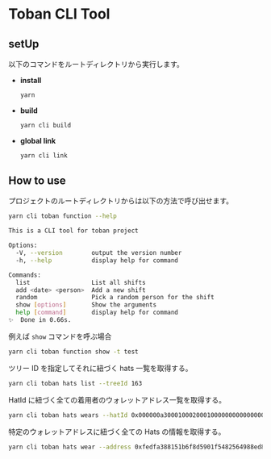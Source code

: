 # Toban CLI Tool

## setUp

以下のコマンドをルートディレクトリから実行します。

- **install**

  ```bash
  yarn
  ```

- **build**

  ```bash
  yarn cli build
  ```

- **global link**

  ```bash
  yarn cli link
  ```

## How to use

プロジェクトのルートディレクトリからは以下の方法で呼び出せます。

```bash
yarn cli toban function --help
```

```bash
This is a CLI tool for toban project

Options:
  -V, --version        output the version number
  -h, --help           display help for command

Commands:
  list                 List all shifts
  add <date> <person>  Add a new shift
  random               Pick a random person for the shift
  show [options]       Show the arguments
  help [command]       display help for command
✨  Done in 0.66s.
```

例えば `show` コマンドを呼ぶ場合

```bash
yarn cli toban function show -t test
```

ツリー ID を指定してそれに紐づく hats 一覧を取得する。

```bash
yarn cli toban hats list --treeId 163
```

HatId に紐づく全ての着用者のウォレットアドレス一覧を取得する。

```bash
yarn cli toban hats wears --hatId 0x000000a300010002000100000000000000000000000000000000000000000000
```

特定のウォレットアドレスに紐づく全ての Hats の情報を取得する。

```bash
yarn cli toban hats wear --address 0xfedfa388151b6f8d5901f5482564988ed87b64f1
```
